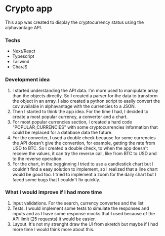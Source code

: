 # Crypto app
This app was created to display the cryptocurrency status using the alphavantage API.

### Techs
- Next/React
- Typescript
- Tailwind
- CharJS

### Development idea
1. I started understanding the API data. I'm more used to manipulate array than the objects directly. So I created a parser for the data to transform the object in an array. I also created a python script to easily convert the csv available in alphavantage with the currencies to a JSON.
2. Then I started to think the app idea. For the time I had, I decided to create a most popular currency, a converter and a chart.
3. For most popular currencies section, I created a hard code "POPULAR_CURRENCIES" with some cryptocurrencies information that could be replaced for a database data the future.
4. For the converter, I used a double check because for some currencies the API doesn't give the convertion, for example, getting the rate from USD to BTC. So I created a double check, to when the app doesn't receive the values, it can try the reverse call, like from BTC to USD and to the reverse operation.
5. For the chart, in the begginning I tried to use a candlestick chart but I couldn't find a easy solution to implement, so I realized that a line chart would be good too. I tried to implement a zoom for the daily chart but I faced some bugs that I couldn't fix quickly.

### What I would improve if I had more time
1. Input validations. For the search, currency convertes and the list
2. Tests. I would implement some tests to simulate the responses and inputs and as I have some response mocks that I used because of the API limit (25 requests) it would be easier.
3. Layout. It's not my strenght draw the UI from skretch but maybe if I had more time I would think more about this.
